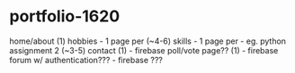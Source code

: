# portfolio-1620

home/about (1)
hobbies - 1 page per (~4-6)
skills - 1 page per - eg. python assignment 2 (~3-5)
contact (1) - firebase
poll/vote page?? (1) - firebase
forum w/ authentication??? - firebase ???
